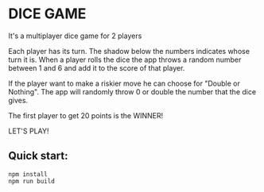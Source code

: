 # DICE GAME

It's a multiplayer dice game for 2 players

Each player has its turn. The shadow below the numbers indicates whose turn it is. 
When a player rolls the dice the app throws a random number between 1 and 6 and add it to the score of that player.

If the player want to make a riskier move he can choose for "Double or Nothing". The app will randomly throw 0 or double the number that the dice gives. 

The first player to get 20 points is the WINNER! 

LET'S PLAY!

## Quick start:


```
npm install
npm run build
````
